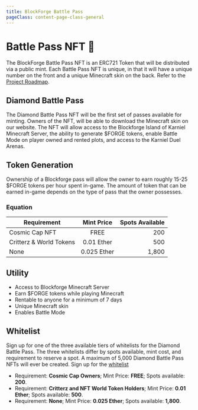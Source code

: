 ```yaml
---
title: BlockForge Battle Pass
pageClass: content-page-class-general
---
```

# Battle Pass NFT :rocket:

The BlockForge Battle Pass NFT is an ERC721 Token that will be distributed via a public mint. Each Battle Pass NFT is unique, in that it will have a unique number on the front and a unique Minecraft skin on the back. Refer to the [Project Roadmap](/blockforge/Project_Timeline).


## Diamond Battle Pass

The Diamond Battle Pass NFT will be the first set of passes available for minting.
Owners of the NFT, will be able to download the Minecraft skin on our website. The NFT will allow access to the Blockforge Island of Karniel Minecraft Server, the ability to generate $FORGE tokens, enable Battle Mode on player owned and rented plots, and access to the Karniel Duel Arenas.

<!-- The Gold Pass will be scheduled for mint after the Diamond Battle Pass.  There will be a total of 4000 Gold Passes scheduled for minting. -->


<!-- <BattlePassImages/> -->
<battlePassVideo/>

## Token Generation

Ownership of a Blockforge pass will allow the owner to earn roughly 15-25 $FORGE tokens per hour spent in-game. The amount of token that can be earned in-game depends on the type of pass that the owner possesses.

### Equation
<tokenEquation/>

|   Requirement     | Mint Price    | Spots Available |
| ----------------- |:-------------:| -----:|
|   Cosmic Cap NFT  |   FREE        | 200   |
|   Critterz & World Tokens | 0.01 Ether  |  500 |
|   None          | 0.025 Ether      |  1,800 |
## Utility

<!-- The Battle Pass will have multiple functions: -->

* Access to Blockforge Minecraft Server
* Earn $FORGE tokens while playing Minecraft
* Rentable to anyone for a minimum of 7 days
* Unique Minecraft skin
* Enables Battle Mode

## Whitelist
Sign up for one of the three available tiers of whitelists for the Diamond Battle Pass. The three whitelists differ by spots available, mint cost, and requirement to reserve a spot.
A maximum of 5,000 Diamond Battle Pass NFTs will ever be created. Sign up for the [whitelist](https://www.blockforgenft.xyz/whitelist)

* Requirement: **Cosmic Cap Owners**; Mint Price: **FREE**; Spots available: **200**.
* Requirement: **Critterz and NFT World Token Holders**; Mint Price: **0.01 Ether**; Spots available: **500**.
* Requirement: **None**; Mint Price: **0.025 Ether**; Spots available: **1,800**.



<battlepassAllocationsGraph />








<!--
* In order to play on the Blockforge Minecraft server, you must own or rent at least one staked Battle pass.

* When a plot of land is made vulnerable (Battle Mode turned ON), then it will generate $FORGE tokens based on the amount of diamond blocks located on the plot. A battle pass must be owned be in the same wallet as the plot, in order to turn on plot Vulnerability.

* When a battle pass is staked and the owner is playing on the BlockForge Minecraft server, then it generates ~25 $FORGE tokens an hour for the player.

* In order to utilize the in-game Duel Arena, you must own a Diamond Battle pass. -->


<!--
* [Number](https://en.wikipedia.org/wiki/Number)
* [Increment and decrement operators](https://en.wikipedia.org/wiki/Increment_and_decrement_operators) -->
